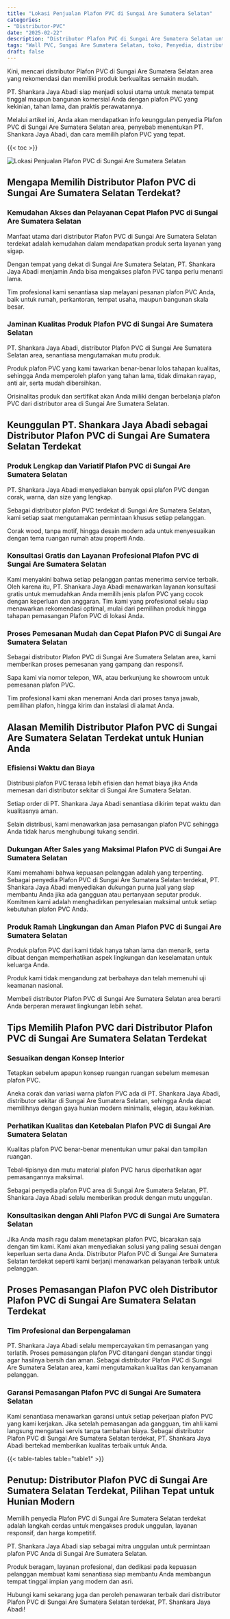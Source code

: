 ```yaml
---
title: "Lokasi Penjualan Plafon PVC di Sungai Are Sumatera Selatan"
categories: 
- "Distributor-PVC"
date: "2025-02-22"
description: "Distributor Plafon PVC di Sungai Are Sumatera Selatan untuk tempat tinggal, perkantoran, dan ritel. Material berkualitas, pilihan motif, pilihan warna elegan, dengan jasa pemasangan dikerjakan oleh teknisi ahli serta garansi resmi!|Jasa distribusi Plafon PVC di Sungai Are Sumatera Selatan untuk keperluan tempat tinggal, office, maupun gerai, dengan panel unggulan dan instalasi oleh tim profesional serta jaminan resmi.|Pilihan Plafon PVC di Sungai Are Sumatera Selatan yang terbukti bagi rumah, perkantoran, dan gerai, bersama material unggulan dan pemasangan dikerjakan oleh tim berpengalaman dan kepastian resmi.|Penyediaan Plafon PVC di Sungai Are Sumatera Selatan untuk hunian, kantor, serta gerai, beserta material unggulan dan pemasangan ditangani oleh tenaga ahli ahli, disertai dengan jaminan resmi.}"
tags: "Wall PVC, Sungai Are Sumatera Selatan, toko, Penyedia, distributor"
draft: false
---
```


Kini, mencari distributor Plafon PVC di Sungai Are Sumatera Selatan area yang rekomendasi dan memiliki produk berkualitas semakin mudah.

PT. Shankara Jaya Abadi siap menjadi solusi utama untuk menata tempat tinggal maupun bangunan komersial Anda dengan plafon PVC yang kekinian, tahan lama, dan praktis perawatannya.

Melalui artikel ini, Anda akan mendapatkan info keunggulan penyedia Plafon PVC di Sungai Are Sumatera Selatan area, penyebab menentukan PT. Shankara Jaya Abadi, dan cara memilih plafon PVC yang tepat.

{{< toc >}}

![Lokasi Penjualan Plafon PVC di Sungai Are Sumatera Selatan](/images/Distributor-PVC/Lokasi-Penjualan-Plafon-PVC-di-Sungai-Are-Sumatera-Selatan.png)


## Mengapa Memilih Distributor Plafon PVC di Sungai Are Sumatera Selatan Terdekat?

### Kemudahan Akses dan Pelayanan Cepat Plafon PVC di Sungai Are Sumatera Selatan

Manfaat utama dari distributor Plafon PVC di Sungai Are Sumatera Selatan terdekat adalah kemudahan dalam mendapatkan produk serta layanan yang sigap.

Dengan tempat yang dekat di Sungai Are Sumatera Selatan, PT. Shankara Jaya Abadi menjamin Anda bisa mengakses plafon PVC tanpa perlu menanti lama.

Tim profesional kami senantiasa siap melayani pesanan plafon PVC Anda, baik untuk rumah, perkantoran, tempat usaha, maupun bangunan skala besar.

### Jaminan Kualitas Produk Plafon PVC di Sungai Are Sumatera Selatan

PT. Shankara Jaya Abadi, distributor Plafon PVC di Sungai Are Sumatera Selatan area, senantiasa mengutamakan mutu produk.

Produk plafon PVC yang kami tawarkan benar-benar lolos tahapan kualitas, sehingga Anda memperoleh plafon yang tahan lama, tidak dimakan rayap, anti air, serta mudah dibersihkan.

Orisinalitas produk dan sertifikat akan Anda miliki dengan berbelanja plafon PVC dari distributor area di Sungai Are Sumatera Selatan.

## Keunggulan PT. Shankara Jaya Abadi sebagai Distributor Plafon PVC di Sungai Are Sumatera Selatan Terdekat

### Produk Lengkap dan Variatif Plafon PVC di Sungai Are Sumatera Selatan

PT. Shankara Jaya Abadi menyediakan banyak opsi plafon PVC dengan corak, warna, dan size yang lengkap.

Sebagai distributor plafon PVC terdekat di Sungai Are Sumatera Selatan, kami setiap saat mengutamakan permintaan khusus setiap pelanggan.

Corak wood, tanpa motif, hingga desain modern ada untuk menyesuaikan dengan tema ruangan rumah atau properti Anda.

### Konsultasi Gratis dan Layanan Profesional Plafon PVC di Sungai Are Sumatera Selatan

Kami menyakini bahwa setiap pelanggan pantas menerima service terbaik. Oleh karena itu, PT. Shankara Jaya Abadi menawarkan layanan konsultasi gratis untuk memudahkan Anda memilih jenis plafon PVC yang cocok dengan keperluan dan anggaran. Tim kami yang profesional selalu siap menawarkan rekomendasi optimal, mulai dari pemilihan produk hingga tahapan pemasangan Plafon PVC di lokasi Anda.

### Proses Pemesanan Mudah dan Cepat Plafon PVC di Sungai Are Sumatera Selatan

Sebagai distributor Plafon PVC di Sungai Are Sumatera Selatan area, kami memberikan proses pemesanan yang gampang dan responsif.

Sapa kami via nomor telepon, WA, atau berkunjung ke showroom untuk pemesanan plafon PVC.

Tim profesional kami akan menemani Anda dari proses tanya jawab, pemilihan plafon, hingga kirim dan instalasi di alamat Anda.

## Alasan Memilih Distributor Plafon PVC di Sungai Are Sumatera Selatan Terdekat untuk Hunian Anda

### Efisiensi Waktu dan Biaya

Distribusi plafon PVC terasa lebih efisien dan hemat biaya jika Anda memesan dari distributor sekitar di Sungai Are Sumatera Selatan.

Setiap order di PT. Shankara Jaya Abadi senantiasa dikirim tepat waktu dan kualitasnya aman.

Selain distribusi, kami menawarkan jasa pemasangan plafon PVC sehingga Anda tidak harus menghubungi tukang sendiri.

### Dukungan After Sales yang Maksimal Plafon PVC di Sungai Are Sumatera Selatan

Kami memahami bahwa kepuasan pelanggan adalah yang terpenting. Sebagai penyedia Plafon PVC di Sungai Are Sumatera Selatan terdekat, PT. Shankara Jaya Abadi menyediakan dukungan purna jual yang siap membantu Anda jika ada gangguan atau pertanyaan seputar produk. Komitmen kami adalah menghadirkan penyelesaian maksimal untuk setiap kebutuhan plafon PVC Anda.

### Produk Ramah Lingkungan dan Aman Plafon PVC di Sungai Are Sumatera Selatan

Produk plafon PVC dari kami tidak hanya tahan lama dan menarik, serta dibuat dengan memperhatikan aspek lingkungan dan keselamatan untuk keluarga Anda.

Produk kami tidak mengandung zat berbahaya dan telah memenuhi uji keamanan nasional.

Membeli distributor Plafon PVC di Sungai Are Sumatera Selatan area berarti Anda berperan merawat lingkungan lebih sehat.

## Tips Memilih Plafon PVC dari Distributor Plafon PVC di Sungai Are Sumatera Selatan Terdekat

### Sesuaikan dengan Konsep Interior

Tetapkan sebelum apapun konsep ruangan ruangan sebelum memesan plafon PVC.

Aneka corak dan variasi warna plafon PVC ada di PT. Shankara Jaya Abadi, distributor sekitar di Sungai Are Sumatera Selatan, sehingga Anda dapat memilihnya dengan gaya hunian modern minimalis, elegan, atau kekinian.

### Perhatikan Kualitas dan Ketebalan Plafon PVC di Sungai Are Sumatera Selatan

Kualitas plafon PVC benar-benar menentukan umur pakai dan tampilan ruangan.

Tebal-tipisnya dan mutu material plafon PVC harus diperhatikan agar pemasangannya maksimal.

Sebagai penyedia plafon PVC area di Sungai Are Sumatera Selatan, PT. Shankara Jaya Abadi selalu memberikan produk dengan mutu unggulan.

### Konsultasikan dengan Ahli Plafon PVC di Sungai Are Sumatera Selatan

Jika Anda masih ragu dalam menetapkan plafon PVC, bicarakan saja dengan tim kami. Kami akan menyediakan solusi yang paling sesuai dengan keperluan serta dana Anda. Distributor Plafon PVC di Sungai Are Sumatera Selatan terdekat seperti kami berjanji menawarkan pelayanan terbaik untuk pelanggan.

## Proses Pemasangan Plafon PVC oleh Distributor Plafon PVC di Sungai Are Sumatera Selatan Terdekat

### Tim Profesional dan Berpengalaman

PT. Shankara Jaya Abadi selalu mempercayakan tim pemasangan yang terlatih. Proses pemasangan plafon PVC ditangani dengan standar tinggi agar hasilnya bersih dan aman. Sebagai distributor Plafon PVC di Sungai Are Sumatera Selatan area, kami mengutamakan kualitas dan kenyamanan pelanggan.

### Garansi Pemasangan Plafon PVC di Sungai Are Sumatera Selatan

Kami senantiasa menawarkan garansi untuk setiap pekerjaan plafon PVC yang kami kerjakan. Jika setelah pemasangan ada gangguan, tim ahli kami langsung mengatasi servis tanpa tambahan biaya. Sebagai distributor Plafon PVC di Sungai Are Sumatera Selatan terdekat, PT. Shankara Jaya Abadi bertekad memberikan kualitas terbaik untuk Anda.

{{< table-tables table="table1" >}}

## Penutup: Distributor Plafon PVC di Sungai Are Sumatera Selatan Terdekat, Pilihan Tepat untuk Hunian Modern

Memilih penyedia Plafon PVC di Sungai Are Sumatera Selatan terdekat adalah langkah cerdas untuk mengakses produk unggulan, layanan responsif, dan harga kompetitif.

PT. Shankara Jaya Abadi siap sebagai mitra unggulan untuk permintaan plafon PVC Anda di Sungai Are Sumatera Selatan.

Produk beragam, layanan profesional, dan dedikasi pada kepuasan pelanggan membuat kami senantiasa siap membantu Anda membangun tempat tinggal impian yang modern dan asri.

Hubungi kami sekarang juga dan peroleh penawaran terbaik dari distributor Plafon PVC di Sungai Are Sumatera Selatan terdekat, PT. Shankara Jaya Abadi!